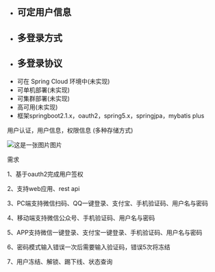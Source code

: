 
* 可定用户信息
  -
* 多登录方式
  -
* 多登录协议
  - 
* 可在 Spring Cloud 环境中(未实现)
* 可单机部署(未实现)
* 可集群部署(未实现)
* 高可用(未实现)
* 框架springboot2.1.x，oauth2，spring5.x，springjpa，mybatis plus

用户认证，用户信息，权限信息 (多种存储方式)

![这是一张图片图片](doc/img/http-api.png)

需求

1、基于oauth2完成用户签权

2、支持web应用、rest api

3、PC端支持微信扫码、QQ一键登录、支付宝、手机验证码、用户名与密码

4、移动端支持微信公众号、手机验证码、用户名与密码

5、APP支持微信一键登录、支付宝一键登录、手机验证码、用户名与密码

6、密码模式输入错误一次后需要输入验证码，错误5次将冻结

7、用户冻结、解锁、踢下线、状态查询

